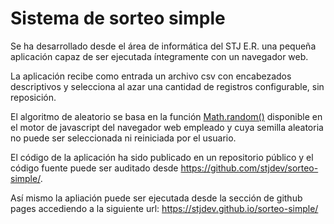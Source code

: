 # Sistema de sorteo simple

Se ha desarrollado desde el área de informática del STJ E.R. una pequeña aplicación capaz de ser ejecutada íntegramente con un navegador web.

La aplicación recibe como entrada un archivo csv con encabezados descriptivos y selecciona al azar una cantidad de registros configurable, sin reposición.

El algoritmo de aleatorio se basa en la función [Math.random()](https://developer.mozilla.org/en-US/docs/Web/JavaScript/Reference/Global_Objects/Math/random) disponible en el motor de javascript del navegador web empleado y cuya semilla aleatoria no puede ser seleccionada ni reiniciada por el usuario.

El código de la aplicación ha sido publicado en un repositorio público y el código fuente puede ser auditado desde https://github.com/stjdev/sorteo-simple/.

Así mismo la apliación puede ser ejecutada desde la sección de github pages accediendo a la siguiente url: https://stjdev.github.io/sorteo-simple/
